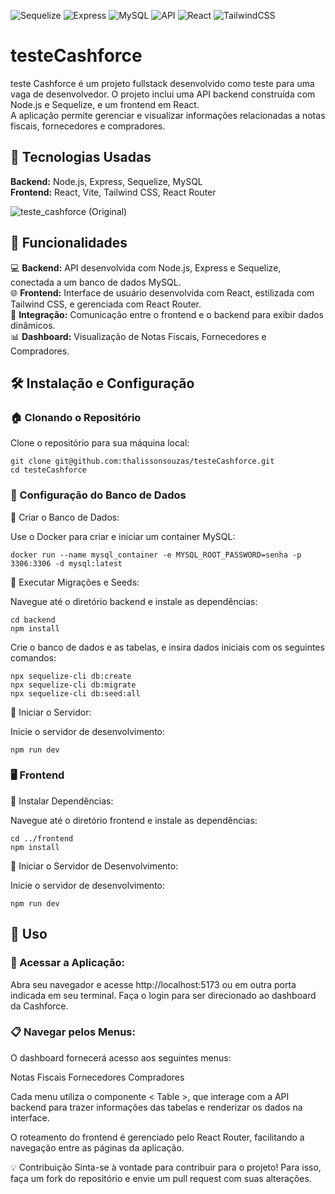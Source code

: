 ![Sequelize](https://img.shields.io/badge/Sequelize-v6.37.3-52B0E7)
![Express](https://img.shields.io/badge/Express-v4.19.2-gray)
![MySQL](https://img.shields.io/badge/MySQL-v8.0.31-F68C2E)
![API](https://img.shields.io/badge/API-REST-yellow)
![React](https://img.shields.io/badge/React-v17.0.2-blue)
![TailwindCSS](https://img.shields.io/badge/TailwindCSS-v2.2.19-06B6D4)
# testeCashforce

teste Cashforce é um projeto fullstack desenvolvido como teste para uma vaga de desenvolvedor. O projeto inclui uma API backend construída com Node.js e Sequelize, e um frontend em React.<br>
A aplicação permite gerenciar e visualizar informações relacionadas a notas fiscais, fornecedores e compradores.

## 🧩 Tecnologias Usadas
**Backend:** Node.js, Express, Sequelize, MySQL<br>
**Frontend:** React, Vite, Tailwind CSS, React Router
<br>

![teste_cashforce (Original)](https://github.com/user-attachments/assets/fa2504ea-bfba-4b41-9e6c-1f14e331f7db)





## 🚀 Funcionalidades
💻 **Backend:** API desenvolvida com Node.js, Express e Sequelize, conectada a um banco de dados MySQL.<br>
🌐 **Frontend:** Interface de usuário desenvolvida com React, estilizada com Tailwind CSS, e gerenciada com React Router.<br>
🔗 **Integração:** Comunicação entre o frontend e o backend para exibir dados dinâmicos.<br>
📊 **Dashboard:** Visualização de Notas Fiscais, Fornecedores e Compradores.


## 🛠️ Instalação e Configuração

### 🏠 Clonando o Repositório
Clone o repositório para sua máquina local:

    git clone git@github.com:thalissonsouzas/testeCashforce.git
    cd testeCashforce
    

### 🔧 Configuração do Banco de Dados
🔹 Criar o Banco de Dados:

Use o Docker para criar e iniciar um container MySQL:

    
    docker run --name mysql_container -e MYSQL_ROOT_PASSWORD=senha -p 3306:3306 -d mysql:latest
    

🔹 Executar Migrações e Seeds:

Navegue até o diretório backend e instale as dependências:
   
    cd backend
    npm install

Crie o banco de dados e as tabelas, e insira dados iniciais com os seguintes comandos:


    npx sequelize-cli db:create
    npx sequelize-cli db:migrate
    npx sequelize-cli db:seed:all

🔹 Iniciar o Servidor:

Inicie o servidor de desenvolvimento:

    npm run dev

### 🖥️ Frontend
🔹 Instalar Dependências:

Navegue até o diretório frontend e instale as dependências:


    cd ../frontend
    npm install


🔹 Iniciar o Servidor de Desenvolvimento:

Inicie o servidor de desenvolvimento:

    npm run dev


## 🌟 Uso

### 🔗 Acessar a Aplicação:

Abra seu navegador e acesse http://localhost:5173 ou em outra porta indicada em seu terminal. Faça o login para ser direcionado ao dashboard da Cashforce.

### 📋 Navegar pelos Menus:

O dashboard fornecerá acesso aos seguintes menus:

Notas Fiscais
Fornecedores
Compradores

Cada menu utiliza o componente < Table >, que interage com a API backend para trazer informações das tabelas e renderizar os dados na interface.

O roteamento do frontend é gerenciado pelo React Router, facilitando a navegação entre as páginas da aplicação.


💡 Contribuição
Sinta-se à vontade para contribuir para o projeto! Para isso, faça um fork do repositório e envie um pull request com suas alterações.

